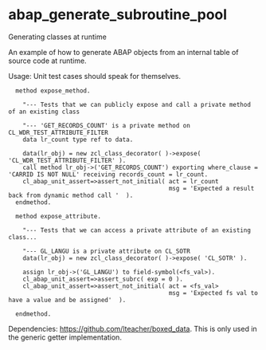 # abap_generate_subroutine_pool
Generating classes at runtime

An example of how to generate ABAP objects from an internal table of source code at runtime. 

Usage: 
Unit test cases should speak for themselves.

```
  method expose_method.

    "--- Tests that we can publicly expose and call a private method of an existing class

    "--- 'GET_RECORDS_COUNT' is a private method on CL_WDR_TEST_ATTRIBUTE_FILTER
    data lr_count type ref to data.

    data(lr_obj) = new zcl_class_decorator( )->expose( 'CL_WDR_TEST_ATTRIBUTE_FILTER' ).
    call method lr_obj->('GET_RECORDS_COUNT') exporting where_clause = 'CARRID IS NOT NULL' receiving records_count = lr_count.
    cl_abap_unit_assert=>assert_not_initial( act = lr_count
                                             msg = 'Expected a result back from dynamic method call '  ).
  endmethod.
```

```
  method expose_attribute.

    "--- Tests that we can access a private attribute of an existing class...

    "--- GL_LANGU is a private attribute on CL_SOTR
    data(lr_obj) = new zcl_class_decorator( )->expose( 'CL_SOTR' ).

    assign lr_obj->('GL_LANGU') to field-symbol(<fs_val>).
    cl_abap_unit_assert=>assert_subrc( exp = 0 ).
    cl_abap_unit_assert=>assert_not_initial( act = <fs_val>
                                             msg = 'Expected fs val to have a value and be assigned'  ).

  endmethod.
```

Dependencies:
https://github.com/lteacher/boxed_data. This is only used in the generic getter implementation. 


